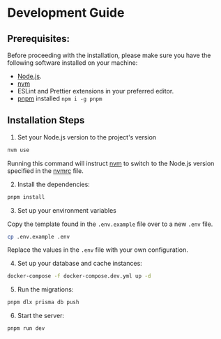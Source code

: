 # Development Guide

## Prerequisites:

Before proceeding with the installation, please make sure you have the following software installed on your machine:

- [Node.js](https://nodejs.org/en).
- [nvm](https://github.com/nvm-sh/nvm)
- ESLint and Prettier extensions in your preferred editor.
- [pnpm](https://pnpm.io/) installed `npm i -g pnpm`

## Installation Steps

1. Set your Node.js version to the project's version

```bash
nvm use
```

Running this command will instruct [nvm](https://github.com/nvm-sh/nvm) to switch to the Node.js version specified in
the [nvmrc](./.nvmrc) file.

2. Install the dependencies:

```bash
pnpm install
```

3. Set up your environment variables

Copy the template found in the `.env.example` file over to a new `.env` file.

```bash
cp .env.example .env
```

Replace the values in the `.env` file with your own configuration.

4. Set up your database and cache instances:

```bash
docker-compose -f docker-compose.dev.yml up -d
```

5. Run the migrations:

```bash
pnpm dlx prisma db push
```

6. Start the server:

```bash
pnpm run dev
```
